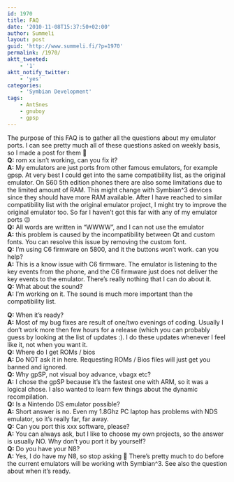 ```yaml
---
id: 1970
title: FAQ
date: '2010-11-08T15:37:50+02:00'
author: Summeli
layout: post
guid: 'http://www.summeli.fi/?p=1970'
permalink: /1970/
aktt_tweeted:
    - '1'
aktt_notify_twitter:
    - 'yes'
categories:
    - 'Symbian Development'
tags:
    - AntSnes
    - gnuboy
    - gpsp
---
```


The purpose of this FAQ is to gather all the questions about my emulator ports. I can see pretty much all of these questions asked on weekly basis, so I made a post for them 🙂  
**Q:** rom xx isn’t working, can you fix it?  
**A:** My emulators are just ports from other famous emulators, for example gpsp. At very best I could get into the same compatibility list, as the original emulator. On S60 5th edition phones there are also some limitations due to the limited amount of RAM. This might change with Symbian^3 devices since they should have more RAM available. After I have reached to similar compatibility list with the original emulator project, I might try to improve the original emulator too. So far I haven’t got this far with any of my emulator ports 😉  
**Q:** All words are written in “WWWW”, and I can not use the emulator  
**A:** this problem is caused by the incompatibility between Qt and custom fonts. You can resolve this issue by removing the custom font.  
**Q:** I’m using C6 firmware on 5800, and it the buttons won’t work. can you help?  
**A:** This is a know issue with C6 firmware. The emulator is listening to the key events from the phone, and the C6 firmware just does not deliver the key events to the emulator. There’s really nothing that I can do about it.  
**Q:** What about the sound?  
**A:** I’m working on it. The sound is much more important than the compatibility list.  
  
**Q:** When it’s ready?  
**A:** Most of my bug fixes are result of one/two evenings of coding. Usually I don’t work more then few hours for a release (which you can probably guess by looking at the list of updates :). I do these updates whenever I feel like it, not when you want it.  
**Q:** Where do I get ROMs / bios  
**A:** Do NOT ask it in here. Requesting ROMs / Bios files will just get you banned and ignored.  
**Q:** Why gpSP, not visual boy advance, vbagx etc?  
**A:** I chose the gpSP because it’s the fastest one with ARM, so it was a logical chose. I also wanted to learn few things about the dynamic recompilation.  
**Q:** Is a Nintendo DS emulator possible?  
**A:** Short answer is no. Even my 1.8Ghz PC laptop has problems with NDS emulator, so it’s really far, far away.  
**Q:** Can you port this xxx software, please?  
**A:** You can always ask, but I like to choose my own projects, so the answer is usually NO. Why don’t you port it by yourself?  
**Q:** Do you have your N8?  
**A:** Yes, I do have my N8, so stop asking 🙂 There’s pretty much to do before the current emulators will be working with Symbian^3. See also the question about when it’s ready.